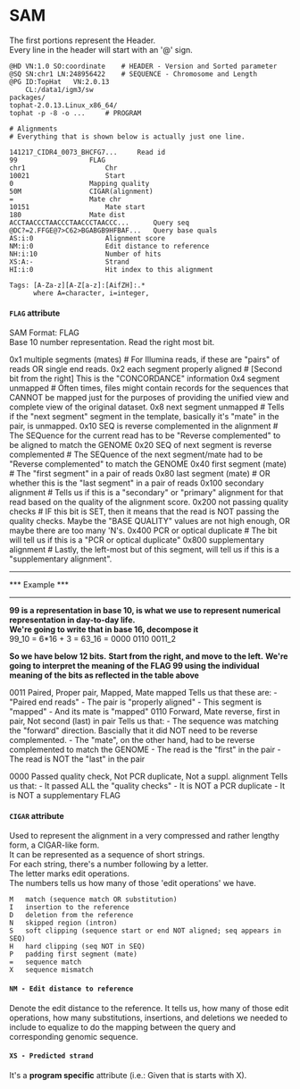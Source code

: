 # SAM
The first portions represent the Header.  
Every line in the header will start with an '@' sign. 

```sam
@HD	VN:1.0 SO:coordinate  	# HEADER - Version and Sorted parameter
@SQ	SN:chr1	LN:248956422	# SEQUENCE - Chromosome and Length
@PG	ID:TopHat	VN:2.0.13
	CL:/data1/igm3/sw
packages/
tophat-2.0.13.Linux_x86_64/
tophat -p -8 -o ...		# PROGRAM

# Alignments
# Everything that is shown below is actually just one line.
```

```sam - alignments
141217_CIDR4_0073_BHCFG7...		Read id
99					FLAG
chr1					Chr
10021					Start
0					Mapping quality
50M					CIGAR(alignment)
=					Mate chr
10151					Mate start
180					Mate dist
ACCTAACCCTAACCCTAACCCTAACCC...		Query seq
@DC?=2.FFGE@7>C62>BGABGB9HFBAF...	Query base quals
AS:i:0					Alignment score
NM:i:0					Edit distance to reference
NH:i:10					Number of hits
XS:A:-					Strand
HI:i:0					Hit index to this alignment

Tags: [A-Za-z][A-Z[a-z]:[AifZH]:.*
      where A=character, i=integer, 
```

#### `FLAG` attribute
SAM Format: FLAG  
Base 10 number representation.
Read the right most bit.

0x1	multiple segments (mates)			# For Illumina reads, if these are "pairs" of reads OR single end reads.
0x2	each segment properly aligned			# [Second bit from the right] This is the "CONCORDANCE" information
0x4 	segment unmapped				# Often times, files might contain records for the sequences that CANNOT be mapped just for the purposes of providing the unified view and complete view of the original dataset.
0x8	next segment unmapped				# Tells if the "next segment" segment in the template, basically it's "mate" in the pair, is unmapped.
0x10	SEQ is reverse complemented in the alignment	# The SEQuence for the current read  has to be "Reverse complemented" to be aligned to match the GENOME
0x20	SEQ of next segment is reverse complemented	# The SEQuence of the next segment/mate had to be "Reverse complemented" to match the GENOME
0x40	first segment (mate)				# The "first segment" in a pair of reads 
0x80	last segment (mate)				# OR whether this is the "last segment" in a pair of reads
0x100	secondary alignment				# Tells us if this is a "secondary" or "primary" alignment for that read based on the quality of the alignment score.
0x200	not passing quality checks			# IF this bit is SET, then it means that the read is NOT passing the quality checks. Maybe the "BASE QUALITY" values are not high enough, OR maybe there are too many 'N's.
0x400	PCR or optical duplicate			# The bit will tell us if this is a "PCR or optical duplicate" 
0x800	supplementary alignment				# Lastly, the left-most but of this segment, will tell us if this is a "supplementary alignment".


***************
*** Example ***
***************

**99 is a representation in base 10, is what we use to represent numerical representation in day-to-day life.**  
**We're going to write that in base 16, decompose it**  
99_10 = 6*16 + 3 = 63_16 = 0000 0110 0011_2

**So we have below 12 bits.**
**Start from the right, and move to the left.**
**We're going to interpret the meaning of the FLAG 99 using the individual meaning of the bits as reflected in the table above** 

0011	Paired, Proper pair, Mapped, Mate mapped
Tells us that these are: 
	- "Paired end reads"
	- The pair is "properly aligned"
	- This segment is "mapped"
	- And its mate is "mapped"
0110	Forward, Mate reverse, first in pair, Not second (last) in pair
Tells us that:
	- The sequence was matching the "forward" direction. Bascially that it did NOT need to be reverse complemented.
	- The "mate", on the other hand, had to be reverse complemented to match the GENOME
	- The read is the "first" in the pair
	- The read is NOT the "last" in the pair

0000	Passed quality check, Not PCR duplicate, Not a suppl. alignment
Tells us that:
	- It passed ALL the "quality checks"
	- It is NOT a PCR duplicate
	- It is NOT a supplementary FLAG

#### `CIGAR` attribute
Used to represent the alignment in a very compressed and rather lengthy form, a CIGAR-like form.  
It can be represented as a sequence of short strings.  
For each string, there's a number following by a letter.  
The letter marks edit operations.  
The numbers tells us how many of those 'edit operations' we have.

```
M	match (sequence match OR substitution)
I	insertion to the reference
D	deletion from the reference
N	skipped region (intron)
S	soft clipping (sequence start or end NOT aligned; seq appears in SEQ)
H	hard clipping (seq NOT in SEQ)
P	padding first segment (mate)
=	sequence match
X	sequence mismatch
```

#### `NM - Edit distance to reference`
Denote the edit distance to the reference. It tells us, how many of those edit operations, how many substitutions, insertions, and deletions we needed to include to equalize to do the mapping between the query and corresponding genomic sequence.

#### `XS - Predicted strand`
It's a **program specific** attribute (i.e.: Given that is starts with X).


